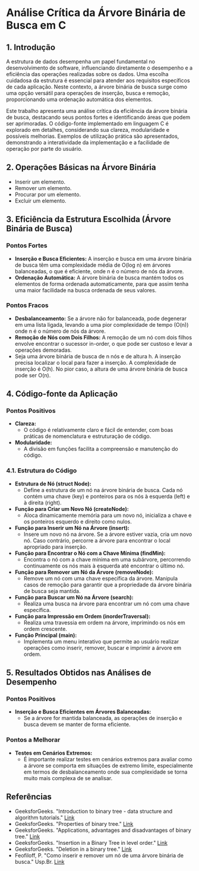 # Análise Crítica da Árvore Binária de Busca em C

## 1. Introdução

A estrutura de dados desempenha um papel fundamental no desenvolvimento de software, influenciando diretamente o desempenho e a eficiência das operações realizadas sobre os dados. Uma escolha cuidadosa da estrutura é essencial para atender aos requisitos específicos de cada aplicação. Neste contexto, a árvore binária de busca surge como uma opção versátil para operações de inserção, busca e remoção, proporcionando uma ordenação automática dos elementos.

Este trabalho apresenta uma análise crítica da eficiência da árvore binária de busca, destacando seus pontos fortes e identificando áreas que podem ser aprimoradas. O código-fonte implementado em linguagem C é explorado em detalhes, considerando sua clareza, modularidade e possíveis melhorias. Exemplos de utilização prática são apresentados, demonstrando a interatividade da implementação e a facilidade de operação por parte do usuário.

## 2. Operações Básicas na Árvore Binária

- Inserir um elemento.
- Remover um elemento.
- Procurar por um elemento.
- Excluir um elemento.

## 3. Eficiência da Estrutura Escolhida (Árvore Binária de Busca)

### Pontos Fortes

- **Inserção e Busca Eficientes:** A inserção e busca em uma árvore binária de busca têm uma complexidade média de O(log n) em árvores balanceadas, o que é eficiente, onde n é o número de nós da árvore.
- **Ordenação Automática:** A árvore binária de busca mantém todos os elementos de forma ordenada automaticamente, para que assim tenha uma maior facilidade na busca ordenada de seus valores.

### Pontos Fracos

- **Desbalanceamento:** Se a árvore não for balanceada, pode degenerar em uma lista ligada, levando a uma pior complexidade de tempo (O(n)) onde n é o número de nós da árvore.
- **Remoção de Nós com Dois Filhos:** A remoção de um nó com dois filhos envolve encontrar o sucessor in-order, o que pode ser custoso e levar a operações demoradas.
- Seja uma árvore binária de busca de n nós e de altura h. A inserção precisa localizar o local para fazer a inserção. A complexidade de inserção é O(h). No pior caso, a altura de uma árvore binária de busca pode ser O(n).

## 4. Código-fonte da Aplicação

### Pontos Positivos

- **Clareza:**
  - O código é relativamente claro e fácil de entender, com boas práticas de nomenclatura e estruturação de código.
- **Modularidade:**
  - A divisão em funções facilita a compreensão e manutenção do código.

### 4.1. Estrutura do Código

- **Estrutura de Nó (struct Node):**
  - Define a estrutura de um nó na árvore binária de busca. Cada nó contém uma chave (key) e ponteiros para os nós à esquerda (left) e à direita (right).
- **Função para Criar um Novo Nó (createNode):**
  - Aloca dinamicamente memória para um novo nó, inicializa a chave e os ponteiros esquerdo e direito como nulos.
- **Função para Inserir um Nó na Árvore (insert):**
  - Insere um novo nó na árvore. Se a árvore estiver vazia, cria um novo nó. Caso contrário, percorre a árvore para encontrar o local apropriado para inserção.
- **Função para Encontrar o Nó com a Chave Mínima (findMin):**
  - Encontra o nó com a chave mínima em uma subárvore, percorrendo continuamente os nós mais à esquerda até encontrar o último nó.
- **Função para Remover um Nó da Árvore (removeNode):**
  - Remove um nó com uma chave específica da árvore. Manipula casos de remoção para garantir que a propriedade da árvore binária de busca seja mantida.
- **Função para Buscar um Nó na Árvore (search):**
  - Realiza uma busca na árvore para encontrar um nó com uma chave específica.
- **Função para Impressão em Ordem (inorderTraversal):**
  - Realiza uma travessia em ordem na árvore, imprimindo os nós em ordem crescente.
- **Função Principal (main):**
  - Implementa um menu interativo que permite ao usuário realizar operações como inserir, remover, buscar e imprimir a árvore em ordem.

## 5. Resultados Obtidos nas Análises de Desempenho

### Pontos Positivos

- **Inserção e Busca Eficientes em Árvores Balanceadas:**
  - Se a árvore for mantida balanceada, as operações de inserção e busca devem se manter de forma eficiente.

### Pontos a Melhorar

- **Testes em Cenários Extremos:**
  - É importante realizar testes em cenários extremos para avaliar como a árvore se comporta em situações de extremo limite, especialmente em termos de desbalanceamento onde sua complexidade se torna muito mais complexa de se analisar.

## Referências

- GeeksforGeeks. "Introduction to binary tree - data structure and algorithm tutorials." [Link](https://www.geeksforgeeks.org/introduction-to-binary-tree-data-structure-and-algorithm-tutorials/?ref=lbp)
- GeeksforGeeks. "Properties of binary tree." [Link](https://www.geeksforgeeks.org/properties-of-binary-tree/?ref=lbp)
- GeeksforGeeks. "Applications, advantages and disadvantages of binary tree." [Link](https://www.geeksforgeeks.org/applications-advantages-and-disadvantages-of-binary-tree/?ref=lbp)
- GeeksforGeeks. "Insertion in a Binary Tree in level order." [Link](https://www.geeksforgeeks.org/insertion-in-a-binary-tree-in-level-order/?ref=lbp)
- GeeksforGeeks. "Deletion in a binary tree." [Link](https://www.geeksforgeeks.org/deletion-binary-tree/?ref=lbp)
- Feofiloff, P. "Como inserir e remover um nó de uma árvore binária de busca." Usp.Br. [Link](https://www.ime.usp.br/~pf/algoritmos/aulas/binst.html)
